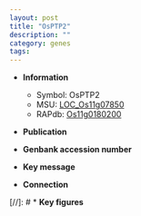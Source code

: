 ```yaml
---
layout: post
title: "OsPTP2"
description: ""
category: genes
tags: 
---
```


* **Information**  
    + Symbol: OsPTP2  
    + MSU: [LOC_Os11g07850](http://rice.uga.edu/cgi-bin/ORF_infopage.cgi?orf=LOC_Os11g07850)  
    + RAPdb: [Os11g0180200](http://rapdb.dna.affrc.go.jp/viewer/gbrowse_details/irgsp1?name=Os11g0180200)  

* **Publication**  

* **Genbank accession number**  

* **Key message**  

* **Connection**  

[//]: # * **Key figures**  


